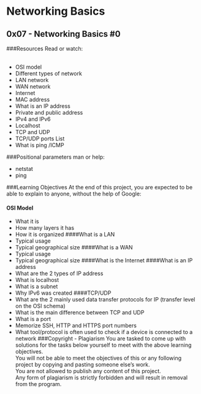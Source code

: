 # Networking Basics
## 0x07 - Networking Basics #0
###Resources
Read or watch:<br><br>

- OSI model
- Different types of network
- LAN network
- WAN network
- Internet
- MAC address
- What is an IP address
- Private and public address
- IPv4 and IPv6
- Localhost
- TCP and UDP
- TCP/UDP ports List
- What is ping /ICMP

###Positional parameters
man or help:<br>

- netstat
- ping

###Learning Objectives
At the end of this project, you are expected to be able to explain to anyone, without the help of Google:

#### OSI Model
- What it is
- How many layers it has
- How it is organized
####What is a LAN
- Typical usage
- Typical geographical size
####What is a WAN
- Typical usage
- Typical geographical size
####What is the Internet
####What is an IP address
- What are the 2 types of IP address
- What is localhost
- What is a subnet
- Why IPv6 was created
####TCP/UDP
- What are the 2 mainly used data transfer protocols for IP (transfer level on the OSI schema)
- What is the main difference between TCP and UDP
- What is a port
- Memorize SSH, HTTP and HTTPS port numbers
- What tool/protocol is often used to check if a device is connected to a network
###Copyright - Plagiarism
You are tasked to come up with solutions for the tasks below yourself to meet with the above learning objectives.<br>
You will not be able to meet the objectives of this or any following project by copying and pasting someone else’s work.<br>
You are not allowed to publish any content of this project.<br>
Any form of plagiarism is strictly forbidden and will result in removal from the program.<br>
